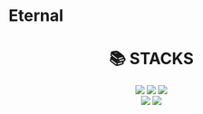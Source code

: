 # Eternal
<div align=center><h1>📚 STACKS</h1></div>

<div align=center> 
    <img src="https://img.shields.io/badge/Postgresql-색상?style=for-the-badge&logo=Postgresql&logoColor=white">
  <img src="https://img.shields.io/badge/FastAPI-007396?style=for-the-badge&logo=FastAPI&logoColor=white">
  <img src="https://img.shields.io/badge/claude-E34F26?style=for-the-badge&logo=claude&logoColor=white">
    <br>
  <img src="https://img.shields.io/badge/github-181717?style=for-the-badge&logo=github&logoColor=white">
  <img src="https://img.shields.io/badge/git-F05032?style=for-the-badge&logo=git&logoColor=white">
  <br>
</div>
